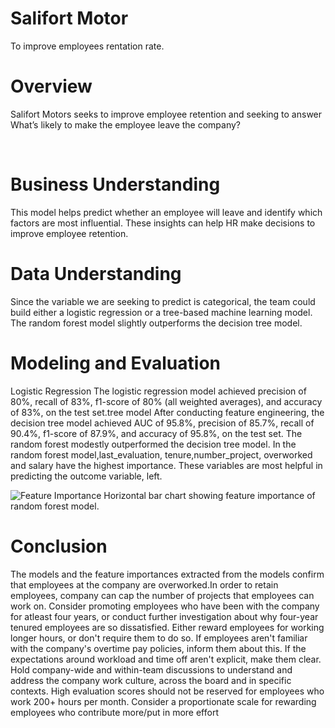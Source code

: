 # Salifort Motor
To improve employees rentation rate.

# Overview 
Salifort Motors seeks to improve employee retention and seeking to answer What’s likely to make the employee leave the company?

​
# Business Understanding 
This model helps predict whether an employee will leave and identify which factors are most influential. 
These insights can help HR make decisions to improve employee retention.

# Data Understanding
Since the variable we are seeking to predict is categorical, the team could build either a logistic regression or a tree-based machine learning model.
The random forest model slightly outperforms the decision tree model.
 

# Modeling and Evaluation 
Logistic Regression The logistic regression model achieved precision of 80%, recall of 83%, f1-score of 80% (all weighted averages), and accuracy of 83%, on the test set.tree model After conducting feature engineering, the decision tree model achieved AUC of 95.8%, precision of 85.7%, recall of 90.4%, f1-score of 87.9%, and accuracy of 95.8%, on the test set. The random forest modestly outperformed the decision tree model. In the random forest model,last_evaluation, tenure,number_project, overworked and salary have the highest importance. These variables are most helpful in predicting the outcome variable, left.

![Feature Importance](https://github.com/Khuangyang/Salifort-Motor/blob/main/salifort_rf2_importance.png)
Horizontal bar chart showing feature importance of random forest model.

# Conclusion
The models and the feature importances extracted from the models confirm that employees at the company are overworked.In order to retain employees, company can cap the number of projects that employees can work on. Consider promoting employees who have been with the company for atleast four years, or conduct further investigation about why four-year tenured employees are so dissatisfied. Either reward employees for working longer hours, or don't require them to do so. If employees aren't familiar with the company's overtime pay policies, inform them about this. If the expectations around workload and time off aren't explicit, make them clear. Hold company-wide and within-team discussions to understand and address the company work culture, across the board and in specific contexts. High evaluation scores should not be reserved for employees who work 200+ hours per month. Consider a proportionate scale for rewarding employees who contribute more/put in more effort
